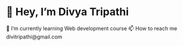 <h1>👋 Hey, I’m Divya Tripathi</h1>
🌱 I’m currently learning Web development course
📫 How to reach me divitripathi@gmail.com

<!---
divitripathi/divitripathi is a ✨ special ✨ repository because its `README.md` (this file) appears on your GitHub profile.
You can click the Preview link to take a look at your changes.
--->
